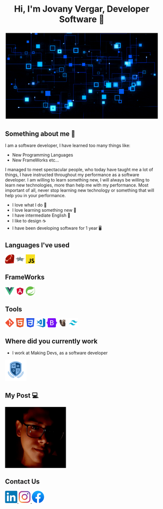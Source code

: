 <h1 align="center">Hi, I'm Jovany Vergar, Developer Software 👾

<img alt="" src="assets/code.gif"> </img></h1>

<h2>Something about me 🐉</h2>

I am a software developer, I have learned too many things like:
- New Programming Languages
- New FrameWorks etc...

I managed to meet spectacular people, who today have taught me a lot of things,
I have instructed throughout my performance as a software developer.
I am willing to learn something new, I will always be willing to learn new technologies, 
more than help me with my performance.
Most important of all, never stop learning new technology or something that will help you in your performance.

- I love what I do 🚀
- I love learning something new 💫
- I have intermediate English 📝
- I like to design ☕
- I have been developing software for 1 year 🖥️

<h2>Languages I've used</h2>
<p>
  <img src="assets/image_languages/ruby.svg" width="30" height="30" style="max-width: 100%;">
  <img src="assets/image_languages/groovy.svg" width="30" height="30" style="max-width: 100%;">
  <img src="assets/image_languages/javaScript.png" width="30" height="30" style="max-width: 100%;">
</p>

<h2>FrameWorks</h2>
<img src="assets/image_frameWorks/vue.svg" width="30" height="30" style="max-width: 100%;">
<img src="assets/image_frameWorks/angular.png" width="30" height="30" style="max-width: 100%;">
<img src="assets/image_frameWorks/spring.svg" width="30" height="30" style="max-width: 100%;">

<h2>Tools</h2>
<img src="assets/image_tools/Git.png" width="30" height="30" style="max-width: 100%;">
<img src="assets/image_frameWorks/html.svg" width="30" height="30" style="max-width: 100%;">
<img src="assets/image_tools/css.svg" width="30" height="30" style="max-width: 100%;">
<img src="assets/image_tools/vsCode.svg" width="30" height="30" style="max-width: 100%;">
<img src="assets/image_tools/Bootstrap.png" width="35" height="30" style="max-width: 100%;">
<img src="assets/image_tools/DBeaver.png" width="30" height="30" style="max-width: 100%;">
<img src="assets/image_tools/taiwin.png" width="30" height="30" style="max-width: 100%;">

<h2>Where did you currently work</h2>

- I work at Making Devs, as a software developer

<a href="https://www.makingdevs.com/">
  <img src="assets/logoMD.png" alt="spring" width="70" height="70" style="max-width: 100%;">
</a>

<br>
<h2>My Post 💻</h2>

<a href="https://jovany-vergara.github.io/">
  <img src="assets/yop.jpeg" width="200" height="200" style="max-width: 100%;">
</a>

<h2>Contact Us</h2>
<a href="https://mx.linkedin.com/in/diego-jovany-vergara-maga%C3%B1a-858073222?trk=people-guest_people_search-card">
  <img src="assets/linkin.svg" width="40" height="40"
  style="max-width: 100%;">
</a>
<a href="https://www.instagram.com/jovany_vergara19/">
  <img src="assets/Instagram.png" width="40" height="40" 
  style="max-width: 100%;">
</a>
<a href="https://www.facebook.com/diegojovany.vergara">
  <img src="assets/facebook.png" width="40" height="40" 
  style="max-width: 100%;">
</a>
